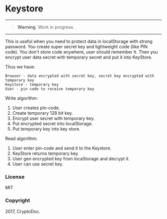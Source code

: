 # Keystore

---

> **Warning**. Work in progress.

---

This is useful when you need to protect data in localStorage with strong
password. You create super secret key and lightweight code (like PIN code).
You don't store code anywhere, user should remember it. Then you encrypt user
data secret with temporary secret and put it into KeyStore.

Thus we have:

```
Browser - data encrypted with secret key, secret key encrypted with temporary key
Keystore - temporary key
User - pin code to receive temporary key
```

Write algorithm:

1. User creates pin-code.
1. Create temporary 128 bit key.
2. Encrypt user secret with temporary key.
3. Put encrypted secret into localStorage.
4. Put temporary key into key store.

Read algorithm:

1. User enter pin-code and send it to the Keystore.
2. KeyStore returns temporary key.
3. User gen encrypted key from locaStorage and decrypt it.
4. User can use secret key.

### License

MIT

### Copyright

2017, CryptoDoc.
